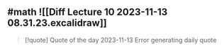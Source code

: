 #math
![[Diff Lecture 10 2023-11-13 08.31.23.excalidraw]]
---
>[!quote] Quote of the day 2023-11-13
Error generating daily quote